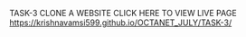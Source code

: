 TASK-3 CLONE A WEBSITE CLICK HERE TO VIEW LIVE PAGE https://krishnavamsi599.github.io/OCTANET_JULY/TASK-3/
